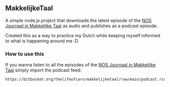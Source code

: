 ## MakkelijkeTaal

A simple node.js project that downloads the latest episode of the [NOS Journaal in Makkelijke Taal](https://www.youtube.com/@NOSJournaalinMakkelijkeTaal) as audio and publishes as a podcast episode.

Created this as a way to practice my Dutch while keeping myself informed to what is happening around me :D

### How to use this

If you wanna listen to all the episodes of the [NOS Journaal in Makkelijke Taal](https://www.youtube.com/@NOSJournaalinMakkelijkeTaal) simply import the podcast feed:

```
https://bitbucket.org/thelifeofcarv/makkelijketaal/raw/main/podcast.rss
```